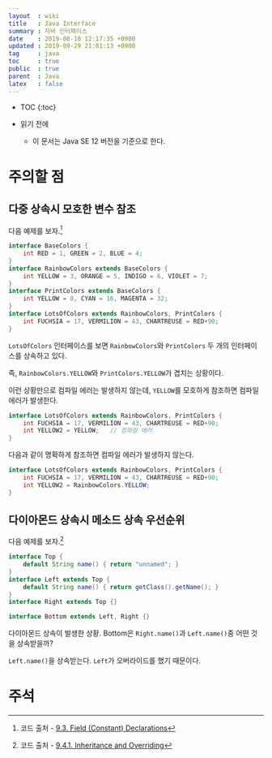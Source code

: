 ```yaml
---
layout  : wiki
title   : Java Interface
summary : 자바 인터페이스
date    : 2019-08-10 12:17:35 +0900
updated : 2019-09-29 21:01:13 +0900
tag     : java
toc     : true
public  : true
parent  : Java
latex   : false
---
```

* TOC
{:toc}

* 읽기 전에
    * 이 문서는 Java SE 12 버전을 기준으로 한다.

# 주의할 점

## 다중 상속시 모호한 변수 참조

다음 예제를 보자.[^java12-fields]

```java
interface BaseColors {
    int RED = 1, GREEN = 2, BLUE = 4;
}
interface RainbowColors extends BaseColors {
    int YELLOW = 3, ORANGE = 5, INDIGO = 6, VIOLET = 7;
}
interface PrintColors extends BaseColors {
    int YELLOW = 8, CYAN = 16, MAGENTA = 32;
}
interface LotsOfColors extends RainbowColors, PrintColors {
    int FUCHSIA = 17, VERMILION = 43, CHARTREUSE = RED+90;
}
```

`LotsOfColors` 인터페이스를 보면 `RainbowColors`와 `PrintColors` 두 개의 인터페이스를 상속하고 있다.

즉, `RainbowColors.YELLOW`와 `PrintColors.YELLOW`가 겹치는 상황이다.

이런 상황만으로 컴파일 에러는 발생하지 않는데, `YELLOW`를 모호하게 참조하면 컴파일 에러가 발생한다.

```java
interface LotsOfColors extends RainbowColors, PrintColors {
    int FUCHSIA = 17, VERMILION = 43, CHARTREUSE = RED+90;
    int YELLOW2 = YELLOW;   // 컴파일 에러
}
```

다음과 같이 명확하게 참조하면 컴파일 에러가 발생하지 않는다.

```java
interface LotsOfColors extends RainbowColors, PrintColors {
    int FUCHSIA = 17, VERMILION = 43, CHARTREUSE = RED+90;
    int YELLOW2 = RainbowColors.YELLOW;
}
```

## 다이아몬드 상속시 메소드 상속 우선순위

다음 예제를 보자.[^java12-inherit-overriding]

```java
interface Top {
    default String name() { return "unnamed"; }
}
interface Left extends Top {
    default String name() { return getClass().getName(); }
}
interface Right extends Top {}

interface Bottom extends Left, Right {}
```

다이아몬드 상속이 발생한 상황. Bottom은 `Right.name()`과 `Left.name()`중 어떤 것을 상속받을까?

`Left.name()`을 상속받는다. `Left`가 오버라이드를 했기 때문이다.

# 주석

[^java12-fields]: 코드 출처 - [9.3. Field (Constant) Declarations](https://docs.oracle.com/javase/specs/jls/se12/html/jls-9.html#jls-9.3 )
[^java12-inherit-overriding]: 코드 출처 - [9.4.1. Inheritance and Overriding](https://docs.oracle.com/javase/specs/jls/se12/html/jls-9.html#jls-9.4.1 )
